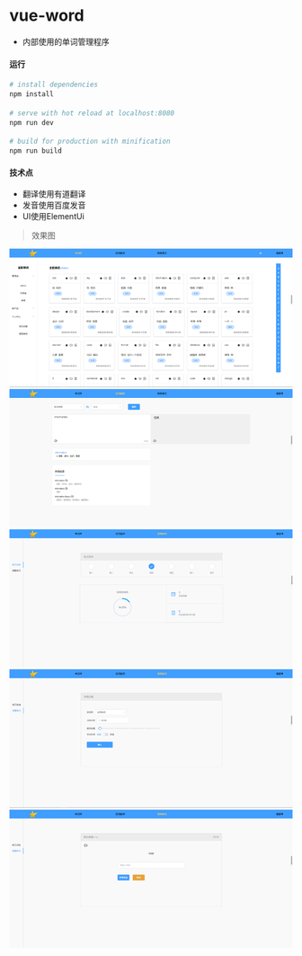 # vue-word

* 内部使用的单词管理程序

#### 运行

``` bash
# install dependencies
npm install

# serve with hot reload at localhost:8080
npm run dev

# build for production with minification
npm run build

```


#### 技术点

* 翻译使用有道翻译
* 发音使用百度发音
* UI使用ElementUi

> 效果图

![](https://github.com/XiMenChuiFen/project/blob/master/vue-word/%E6%95%88%E6%9E%9C%E5%9B%BE/1.PNG)
![](https://github.com/XiMenChuiFen/project/blob/master/vue-word/%E6%95%88%E6%9E%9C%E5%9B%BE/2.PNG)
![](https://github.com/XiMenChuiFen/project/blob/master/vue-word/%E6%95%88%E6%9E%9C%E5%9B%BE/3.PNG)
![](https://github.com/XiMenChuiFen/project/blob/master/vue-word/%E6%95%88%E6%9E%9C%E5%9B%BE/4.PNG)
![](https://github.com/XiMenChuiFen/project/blob/master/vue-word/%E6%95%88%E6%9E%9C%E5%9B%BE/5.PNG)
